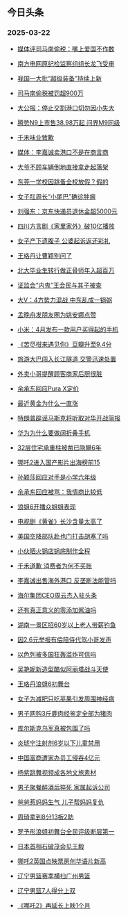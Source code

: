 ## 今日头条 
### 2025-03-22

+ [媒体评司马南偷税：嘴上爱国不作数](https://www.toutiao.com/trending/7484087279577726986/%3Fcategory_name%3Dtopic_innerflow%26event_type%3Dhot_board%26log_pb%3D%257B%2522category_name%2522%253A%2522topic_innerflow%2522%252C%2522cluster_type%2522%253A%25221%2522%252C%2522enter_from%2522%253A%2522click_category%2522%252C%2522entrance_hotspot%2522%253A%2522outside%2522%252C%2522event_type%2522%253A%2522hot_board%2522%252C%2522hot_board_cluster_id%2522%253A%25227484087279577726986%2522%252C%2522hot_board_impr_id%2522%253A%2522202503220012365C2A6469A4C0E1F8DBC7%2522%252C%2522jump_page%2522%253A%2522hot_board_page%2522%252C%2522location%2522%253A%2522news_hot_card%2522%252C%2522page_location%2522%253A%2522hot_board_page%2522%252C%2522rank%2522%253A%25221%2522%252C%2522source%2522%253A%2522trending_tab%2522%252C%2522style_id%2522%253A%252240132%2522%252C%2522title%2522%253A%2522%25E5%25AA%2592%25E4%25BD%2593%25E8%25AF%2584%25E5%258F%25B8%25E9%25A9%25AC%25E5%258D%2597%25E5%2581%25B7%25E7%25A8%258E%25EF%25BC%259A%25E5%2598%25B4%25E4%25B8%258A%25E7%2588%25B1%25E5%259B%25BD%25E4%25B8%258D%25E4%25BD%259C%25E6%2595%25B0%2522%257D%26rank%3D1%26style_id%3D40132%26topic_id%3D7484087279577726986)

+ [南方电网原纪检监察组组长龙飞受审](https://www.toutiao.com/trending/7484184956709781531/%3Fcategory_name%3Dtopic_innerflow%26event_type%3Dhot_board%26log_pb%3D%257B%2522category_name%2522%253A%2522topic_innerflow%2522%252C%2522cluster_type%2522%253A%25226%2522%252C%2522enter_from%2522%253A%2522click_category%2522%252C%2522entrance_hotspot%2522%253A%2522outside%2522%252C%2522event_type%2522%253A%2522hot_board%2522%252C%2522hot_board_cluster_id%2522%253A%25227484184956709781531%2522%252C%2522hot_board_impr_id%2522%253A%2522202503220012365C2A6469A4C0E1F8DBC7%2522%252C%2522jump_page%2522%253A%2522hot_board_page%2522%252C%2522location%2522%253A%2522news_hot_card%2522%252C%2522page_location%2522%253A%2522hot_board_page%2522%252C%2522rank%2522%253A%25222%2522%252C%2522source%2522%253A%2522trending_tab%2522%252C%2522style_id%2522%253A%252240132%2522%252C%2522title%2522%253A%2522%25E5%258D%2597%25E6%2596%25B9%25E7%2594%25B5%25E7%25BD%2591%25E5%258E%259F%25E7%25BA%25AA%25E6%25A3%2580%25E7%259B%2591%25E5%25AF%259F%25E7%25BB%2584%25E7%25BB%2584%25E9%2595%25BF%25E9%25BE%2599%25E9%25A3%259E%25E5%258F%2597%25E5%25AE%25A1%2522%257D%26rank%3D2%26style_id%3D40132%26topic_id%3D7484184956709781531)

+ [我国一大批“超级装备”持续上新](https://www.toutiao.com/article/7484210899478151690)

+ [司马南偷税被罚超900万](https://www.toutiao.com/trending/7484077206328115237/%3Fcategory_name%3Dtopic_innerflow%26event_type%3Dhot_board%26log_pb%3D%257B%2522category_name%2522%253A%2522topic_innerflow%2522%252C%2522cluster_type%2522%253A%25221%2522%252C%2522enter_from%2522%253A%2522click_category%2522%252C%2522entrance_hotspot%2522%253A%2522outside%2522%252C%2522event_type%2522%253A%2522hot_board%2522%252C%2522hot_board_cluster_id%2522%253A%25227484077206328115237%2522%252C%2522hot_board_impr_id%2522%253A%2522202503220012365C2A6469A4C0E1F8DBC7%2522%252C%2522jump_page%2522%253A%2522hot_board_page%2522%252C%2522location%2522%253A%2522news_hot_card%2522%252C%2522page_location%2522%253A%2522hot_board_page%2522%252C%2522rank%2522%253A%25224%2522%252C%2522source%2522%253A%2522trending_tab%2522%252C%2522style_id%2522%253A%252240132%2522%252C%2522title%2522%253A%2522%25E5%258F%25B8%25E9%25A9%25AC%25E5%258D%2597%25E5%2581%25B7%25E7%25A8%258E%25E8%25A2%25AB%25E7%25BD%259A%25E8%25B6%2585900%25E4%25B8%2587%2522%257D%26rank%3D4%26style_id%3D40132%26topic_id%3D7484077206328115237)

+ [大公报：停止交割港口切勿因小失大](https://www.toutiao.com/trending/7483502706221645874/%3Fcategory_name%3Dtopic_innerflow%26event_type%3Dhot_board%26log_pb%3D%257B%2522category_name%2522%253A%2522topic_innerflow%2522%252C%2522cluster_type%2522%253A%25222%2522%252C%2522enter_from%2522%253A%2522click_category%2522%252C%2522entrance_hotspot%2522%253A%2522outside%2522%252C%2522event_type%2522%253A%2522hot_board%2522%252C%2522hot_board_cluster_id%2522%253A%25227483502706221645874%2522%252C%2522hot_board_impr_id%2522%253A%2522202503220012365C2A6469A4C0E1F8DBC7%2522%252C%2522jump_page%2522%253A%2522hot_board_page%2522%252C%2522location%2522%253A%2522news_hot_card%2522%252C%2522page_location%2522%253A%2522hot_board_page%2522%252C%2522rank%2522%253A%25225%2522%252C%2522source%2522%253A%2522trending_tab%2522%252C%2522style_id%2522%253A%252240132%2522%252C%2522title%2522%253A%2522%25E5%25A4%25A7%25E5%2585%25AC%25E6%258A%25A5%25EF%25BC%259A%25E5%2581%259C%25E6%25AD%25A2%25E4%25BA%25A4%25E5%2589%25B2%25E6%25B8%25AF%25E5%258F%25A3%25E5%2588%2587%25E5%258B%25BF%25E5%259B%25A0%25E5%25B0%258F%25E5%25A4%25B1%25E5%25A4%25A7%2522%257D%26rank%3D5%26style_id%3D40132%26topic_id%3D7483502706221645874)

+ [腾势N9上市售38.98万起 问界M9同级](https://www.toutiao.com/trending/7484238575337295387/%3Fcategory_name%3Dtopic_innerflow%26event_type%3Dhot_board%26log_pb%3D%257B%2522category_name%2522%253A%2522topic_innerflow%2522%252C%2522cluster_type%2522%253A%25222%2522%252C%2522enter_from%2522%253A%2522click_category%2522%252C%2522entrance_hotspot%2522%253A%2522outside%2522%252C%2522event_type%2522%253A%2522hot_board%2522%252C%2522hot_board_cluster_id%2522%253A%25227484238575337295387%2522%252C%2522hot_board_impr_id%2522%253A%2522202503220012365C2A6469A4C0E1F8DBC7%2522%252C%2522jump_page%2522%253A%2522hot_board_page%2522%252C%2522location%2522%253A%2522news_hot_card%2522%252C%2522page_location%2522%253A%2522hot_board_page%2522%252C%2522rank%2522%253A%25226%2522%252C%2522source%2522%253A%2522trending_tab%2522%252C%2522style_id%2522%253A%252240132%2522%252C%2522title%2522%253A%2522%25E8%2585%25BE%25E5%258A%25BFN9%25E4%25B8%258A%25E5%25B8%2582%25E5%2594%25AE38.98%25E4%25B8%2587%25E8%25B5%25B7%2B%25E9%2597%25AE%25E7%2595%258CM9%25E5%2590%258C%25E7%25BA%25A7%2522%257D%26rank%3D6%26style_id%3D40132%26topic_id%3D7484238575337295387)

+ [千禾味业致歉](https://www.toutiao.com/trending/7483350268059877439/%3Fcategory_name%3Dtopic_innerflow%26event_type%3Dhot_board%26log_pb%3D%257B%2522category_name%2522%253A%2522topic_innerflow%2522%252C%2522cluster_type%2522%253A%25222%2522%252C%2522enter_from%2522%253A%2522click_category%2522%252C%2522entrance_hotspot%2522%253A%2522outside%2522%252C%2522event_type%2522%253A%2522hot_board%2522%252C%2522hot_board_cluster_id%2522%253A%25227483350268059877439%2522%252C%2522hot_board_impr_id%2522%253A%2522202503220012365C2A6469A4C0E1F8DBC7%2522%252C%2522jump_page%2522%253A%2522hot_board_page%2522%252C%2522location%2522%253A%2522news_hot_card%2522%252C%2522page_location%2522%253A%2522hot_board_page%2522%252C%2522rank%2522%253A%25227%2522%252C%2522source%2522%253A%2522trending_tab%2522%252C%2522style_id%2522%253A%252240132%2522%252C%2522title%2522%253A%2522%25E5%258D%2583%25E7%25A6%25BE%25E5%2591%25B3%25E4%25B8%259A%25E8%2587%25B4%25E6%25AD%2589%2522%257D%26rank%3D7%26style_id%3D40132%26topic_id%3D7483350268059877439)

+ [媒体：李嘉诚卖港口不是在商言商](https://www.toutiao.com/trending/7484051206881414695/%3Fcategory_name%3Dtopic_innerflow%26event_type%3Dhot_board%26log_pb%3D%257B%2522category_name%2522%253A%2522topic_innerflow%2522%252C%2522cluster_type%2522%253A%252213%2522%252C%2522enter_from%2522%253A%2522click_category%2522%252C%2522entrance_hotspot%2522%253A%2522outside%2522%252C%2522event_type%2522%253A%2522hot_board%2522%252C%2522hot_board_cluster_id%2522%253A%25227484051206881414695%2522%252C%2522hot_board_impr_id%2522%253A%2522202503220012365C2A6469A4C0E1F8DBC7%2522%252C%2522jump_page%2522%253A%2522hot_board_page%2522%252C%2522location%2522%253A%2522news_hot_card%2522%252C%2522page_location%2522%253A%2522hot_board_page%2522%252C%2522rank%2522%253A%25228%2522%252C%2522source%2522%253A%2522trending_tab%2522%252C%2522style_id%2522%253A%252240132%2522%252C%2522title%2522%253A%2522%25E5%25AA%2592%25E4%25BD%2593%25EF%25BC%259A%25E6%259D%258E%25E5%2598%2589%25E8%25AF%259A%25E5%258D%2596%25E6%25B8%25AF%25E5%258F%25A3%25E4%25B8%258D%25E6%2598%25AF%25E5%259C%25A8%25E5%2595%2586%25E8%25A8%2580%25E5%2595%2586%2522%257D%26rank%3D8%26style_id%3D40132%26topic_id%3D7484051206881414695)

+ [大爷不顾车辆倒地直接拿走起落架](https://www.toutiao.com/trending/7483916753752506418/%3Fcategory_name%3Dtopic_innerflow%26event_type%3Dhot_board%26log_pb%3D%257B%2522category_name%2522%253A%2522topic_innerflow%2522%252C%2522cluster_type%2522%253A%25226%2522%252C%2522enter_from%2522%253A%2522click_category%2522%252C%2522entrance_hotspot%2522%253A%2522outside%2522%252C%2522event_type%2522%253A%2522hot_board%2522%252C%2522hot_board_cluster_id%2522%253A%25227483916753752506418%2522%252C%2522hot_board_impr_id%2522%253A%2522202503220012365C2A6469A4C0E1F8DBC7%2522%252C%2522jump_page%2522%253A%2522hot_board_page%2522%252C%2522location%2522%253A%2522news_hot_card%2522%252C%2522page_location%2522%253A%2522hot_board_page%2522%252C%2522rank%2522%253A%25229%2522%252C%2522source%2522%253A%2522trending_tab%2522%252C%2522style_id%2522%253A%252240132%2522%252C%2522title%2522%253A%2522%25E5%25A4%25A7%25E7%2588%25B7%25E4%25B8%258D%25E9%25A1%25BE%25E8%25BD%25A6%25E8%25BE%2586%25E5%2580%2592%25E5%259C%25B0%25E7%259B%25B4%25E6%258E%25A5%25E6%258B%25BF%25E8%25B5%25B0%25E8%25B5%25B7%25E8%2590%25BD%25E6%259E%25B6%2522%257D%26rank%3D9%26style_id%3D40132%26topic_id%3D7483916753752506418)

+ [东莞一学校因跳蚤全校放假？假的](https://www.toutiao.com/trending/7484099461628411942/%3Fcategory_name%3Dtopic_innerflow%26event_type%3Dhot_board%26log_pb%3D%257B%2522category_name%2522%253A%2522topic_innerflow%2522%252C%2522cluster_type%2522%253A%25220%2522%252C%2522enter_from%2522%253A%2522click_category%2522%252C%2522entrance_hotspot%2522%253A%2522outside%2522%252C%2522event_type%2522%253A%2522hot_board%2522%252C%2522hot_board_cluster_id%2522%253A%25227484099461628411942%2522%252C%2522hot_board_impr_id%2522%253A%2522202503220012365C2A6469A4C0E1F8DBC7%2522%252C%2522jump_page%2522%253A%2522hot_board_page%2522%252C%2522location%2522%253A%2522news_hot_card%2522%252C%2522page_location%2522%253A%2522hot_board_page%2522%252C%2522rank%2522%253A%252210%2522%252C%2522source%2522%253A%2522trending_tab%2522%252C%2522style_id%2522%253A%252240132%2522%252C%2522title%2522%253A%2522%25E4%25B8%259C%25E8%258E%259E%25E4%25B8%2580%25E5%25AD%25A6%25E6%25A0%25A1%25E5%259B%25A0%25E8%25B7%25B3%25E8%259A%25A4%25E5%2585%25A8%25E6%25A0%25A1%25E6%2594%25BE%25E5%2581%2587%25EF%25BC%259F%25E5%2581%2587%25E7%259A%2584%2522%257D%26rank%3D10%26style_id%3D40132%26topic_id%3D7484099461628411942)

+ [女子肛周长“小尾巴”确诊肿瘤](https://www.toutiao.com/trending/7484175359145361427/%3Fcategory_name%3Dtopic_innerflow%26event_type%3Dhot_board%26log_pb%3D%257B%2522category_name%2522%253A%2522topic_innerflow%2522%252C%2522cluster_type%2522%253A%25220%2522%252C%2522enter_from%2522%253A%2522click_category%2522%252C%2522entrance_hotspot%2522%253A%2522outside%2522%252C%2522event_type%2522%253A%2522hot_board%2522%252C%2522hot_board_cluster_id%2522%253A%25227484175359145361427%2522%252C%2522hot_board_impr_id%2522%253A%2522202503220012365C2A6469A4C0E1F8DBC7%2522%252C%2522jump_page%2522%253A%2522hot_board_page%2522%252C%2522location%2522%253A%2522news_hot_card%2522%252C%2522page_location%2522%253A%2522hot_board_page%2522%252C%2522rank%2522%253A%252211%2522%252C%2522source%2522%253A%2522trending_tab%2522%252C%2522style_id%2522%253A%252240132%2522%252C%2522title%2522%253A%2522%25E5%25A5%25B3%25E5%25AD%2590%25E8%2582%259B%25E5%2591%25A8%25E9%2595%25BF%25E2%2580%259C%25E5%25B0%258F%25E5%25B0%25BE%25E5%25B7%25B4%25E2%2580%259D%25E7%25A1%25AE%25E8%25AF%258A%25E8%2582%25BF%25E7%2598%25A4%2522%257D%26rank%3D11%26style_id%3D40132%26topic_id%3D7484175359145361427)

+ [刘强东：京东快递员退休金超5000元](https://www.toutiao.com/trending/7484152582915555369/%3Fcategory_name%3Dtopic_innerflow%26event_type%3Dhot_board%26log_pb%3D%257B%2522category_name%2522%253A%2522topic_innerflow%2522%252C%2522cluster_type%2522%253A%25222%2522%252C%2522enter_from%2522%253A%2522click_category%2522%252C%2522entrance_hotspot%2522%253A%2522outside%2522%252C%2522event_type%2522%253A%2522hot_board%2522%252C%2522hot_board_cluster_id%2522%253A%25227484152582915555369%2522%252C%2522hot_board_impr_id%2522%253A%2522202503220012365C2A6469A4C0E1F8DBC7%2522%252C%2522jump_page%2522%253A%2522hot_board_page%2522%252C%2522location%2522%253A%2522news_hot_card%2522%252C%2522page_location%2522%253A%2522hot_board_page%2522%252C%2522rank%2522%253A%252212%2522%252C%2522source%2522%253A%2522trending_tab%2522%252C%2522style_id%2522%253A%252240132%2522%252C%2522title%2522%253A%2522%25E5%2588%2598%25E5%25BC%25BA%25E4%25B8%259C%25EF%25BC%259A%25E4%25BA%25AC%25E4%25B8%259C%25E5%25BF%25AB%25E9%2580%2592%25E5%2591%2598%25E9%2580%2580%25E4%25BC%2591%25E9%2587%2591%25E8%25B6%25855000%25E5%2585%2583%2522%257D%26rank%3D12%26style_id%3D40132%26topic_id%3D7484152582915555369)

+ [四川方言剧《家里家外》破10亿播放](https://www.toutiao.com/trending/7483842234404601906/%3Fcategory_name%3Dtopic_innerflow%26event_type%3Dhot_board%26log_pb%3D%257B%2522category_name%2522%253A%2522topic_innerflow%2522%252C%2522cluster_type%2522%253A%25226%2522%252C%2522enter_from%2522%253A%2522click_category%2522%252C%2522entrance_hotspot%2522%253A%2522outside%2522%252C%2522event_type%2522%253A%2522hot_board%2522%252C%2522hot_board_cluster_id%2522%253A%25227483842234404601906%2522%252C%2522hot_board_impr_id%2522%253A%2522202503220012365C2A6469A4C0E1F8DBC7%2522%252C%2522jump_page%2522%253A%2522hot_board_page%2522%252C%2522location%2522%253A%2522news_hot_card%2522%252C%2522page_location%2522%253A%2522hot_board_page%2522%252C%2522rank%2522%253A%252213%2522%252C%2522source%2522%253A%2522trending_tab%2522%252C%2522style_id%2522%253A%252240132%2522%252C%2522title%2522%253A%2522%25E5%259B%259B%25E5%25B7%259D%25E6%2596%25B9%25E8%25A8%2580%25E5%2589%25A7%25E3%2580%258A%25E5%25AE%25B6%25E9%2587%258C%25E5%25AE%25B6%25E5%25A4%2596%25E3%2580%258B%25E7%25A0%25B410%25E4%25BA%25BF%25E6%2592%25AD%25E6%2594%25BE%2522%257D%26rank%3D13%26style_id%3D40132%26topic_id%3D7483842234404601906)

+ [女子产下遗腹子 公婆起诉返还彩礼](https://www.toutiao.com/trending/7484094938108887049/%3Fcategory_name%3Dtopic_innerflow%26event_type%3Dhot_board%26log_pb%3D%257B%2522category_name%2522%253A%2522topic_innerflow%2522%252C%2522cluster_type%2522%253A%25226%2522%252C%2522enter_from%2522%253A%2522click_category%2522%252C%2522entrance_hotspot%2522%253A%2522outside%2522%252C%2522event_type%2522%253A%2522hot_board%2522%252C%2522hot_board_cluster_id%2522%253A%25227484094938108887049%2522%252C%2522hot_board_impr_id%2522%253A%2522202503220012365C2A6469A4C0E1F8DBC7%2522%252C%2522jump_page%2522%253A%2522hot_board_page%2522%252C%2522location%2522%253A%2522news_hot_card%2522%252C%2522page_location%2522%253A%2522hot_board_page%2522%252C%2522rank%2522%253A%252214%2522%252C%2522source%2522%253A%2522trending_tab%2522%252C%2522style_id%2522%253A%252240132%2522%252C%2522title%2522%253A%2522%25E5%25A5%25B3%25E5%25AD%2590%25E4%25BA%25A7%25E4%25B8%258B%25E9%2581%2597%25E8%2585%25B9%25E5%25AD%2590%2B%25E5%2585%25AC%25E5%25A9%2586%25E8%25B5%25B7%25E8%25AF%2589%25E8%25BF%2594%25E8%25BF%2598%25E5%25BD%25A9%25E7%25A4%25BC%2522%257D%26rank%3D14%26style_id%3D40132%26topic_id%3D7484094938108887049)

+ [王珞丹让曹颖别问了](https://www.toutiao.com/trending/7484198025771011621/%3Fcategory_name%3Dtopic_innerflow%26event_type%3Dhot_board%26log_pb%3D%257B%2522category_name%2522%253A%2522topic_innerflow%2522%252C%2522cluster_type%2522%253A%25221%2522%252C%2522enter_from%2522%253A%2522click_category%2522%252C%2522entrance_hotspot%2522%253A%2522outside%2522%252C%2522event_type%2522%253A%2522hot_board%2522%252C%2522hot_board_cluster_id%2522%253A%25227484198025771011621%2522%252C%2522hot_board_impr_id%2522%253A%2522202503220012365C2A6469A4C0E1F8DBC7%2522%252C%2522jump_page%2522%253A%2522hot_board_page%2522%252C%2522location%2522%253A%2522news_hot_card%2522%252C%2522page_location%2522%253A%2522hot_board_page%2522%252C%2522rank%2522%253A%252215%2522%252C%2522source%2522%253A%2522trending_tab%2522%252C%2522style_id%2522%253A%252240132%2522%252C%2522title%2522%253A%2522%25E7%258E%258B%25E7%258F%259E%25E4%25B8%25B9%25E8%25AE%25A9%25E6%259B%25B9%25E9%25A2%2596%25E5%2588%25AB%25E9%2597%25AE%25E4%25BA%2586%2522%257D%26rank%3D15%26style_id%3D40132%26topic_id%3D7484198025771011621)

+ [北大毕业生转行做正骨师年入超百万](https://www.toutiao.com/trending/7484206002011799615/%3Fcategory_name%3Dtopic_innerflow%26event_type%3Dhot_board%26log_pb%3D%257B%2522category_name%2522%253A%2522topic_innerflow%2522%252C%2522cluster_type%2522%253A%25220%2522%252C%2522enter_from%2522%253A%2522click_category%2522%252C%2522entrance_hotspot%2522%253A%2522outside%2522%252C%2522event_type%2522%253A%2522hot_board%2522%252C%2522hot_board_cluster_id%2522%253A%25227484206002011799615%2522%252C%2522hot_board_impr_id%2522%253A%2522202503220012365C2A6469A4C0E1F8DBC7%2522%252C%2522jump_page%2522%253A%2522hot_board_page%2522%252C%2522location%2522%253A%2522news_hot_card%2522%252C%2522page_location%2522%253A%2522hot_board_page%2522%252C%2522rank%2522%253A%252216%2522%252C%2522source%2522%253A%2522trending_tab%2522%252C%2522style_id%2522%253A%252240132%2522%252C%2522title%2522%253A%2522%25E5%258C%2597%25E5%25A4%25A7%25E6%25AF%2595%25E4%25B8%259A%25E7%2594%259F%25E8%25BD%25AC%25E8%25A1%258C%25E5%2581%259A%25E6%25AD%25A3%25E9%25AA%25A8%25E5%25B8%2588%25E5%25B9%25B4%25E5%2585%25A5%25E8%25B6%2585%25E7%2599%25BE%25E4%25B8%2587%2522%257D%26rank%3D16%26style_id%3D40132%26topic_id%3D7484206002011799615)

+ [证监会“内鬼”王会民与其子被查](https://www.toutiao.com/trending/7484185144099143689/%3Fcategory_name%3Dtopic_innerflow%26event_type%3Dhot_board%26log_pb%3D%257B%2522category_name%2522%253A%2522topic_innerflow%2522%252C%2522cluster_type%2522%253A%25222%2522%252C%2522enter_from%2522%253A%2522click_category%2522%252C%2522entrance_hotspot%2522%253A%2522outside%2522%252C%2522event_type%2522%253A%2522hot_board%2522%252C%2522hot_board_cluster_id%2522%253A%25227484185144099143689%2522%252C%2522hot_board_impr_id%2522%253A%2522202503220012365C2A6469A4C0E1F8DBC7%2522%252C%2522jump_page%2522%253A%2522hot_board_page%2522%252C%2522location%2522%253A%2522news_hot_card%2522%252C%2522page_location%2522%253A%2522hot_board_page%2522%252C%2522rank%2522%253A%252217%2522%252C%2522source%2522%253A%2522trending_tab%2522%252C%2522style_id%2522%253A%252240132%2522%252C%2522title%2522%253A%2522%25E8%25AF%2581%25E7%259B%2591%25E4%25BC%259A%25E2%2580%259C%25E5%2586%2585%25E9%25AC%25BC%25E2%2580%259D%25E7%258E%258B%25E4%25BC%259A%25E6%25B0%2591%25E4%25B8%258E%25E5%2585%25B6%25E5%25AD%2590%25E8%25A2%25AB%25E6%259F%25A5%2522%257D%26rank%3D17%26style_id%3D40132%26topic_id%3D7484185144099143689)

+ [大V：4方势力混战 中东乱成一锅粥](https://www.toutiao.com/trending/7484195572266569254/%3Fcategory_name%3Dtopic_innerflow%26event_type%3Dhot_board%26log_pb%3D%257B%2522category_name%2522%253A%2522topic_innerflow%2522%252C%2522cluster_type%2522%253A%252213%2522%252C%2522enter_from%2522%253A%2522click_category%2522%252C%2522entrance_hotspot%2522%253A%2522outside%2522%252C%2522event_type%2522%253A%2522hot_board%2522%252C%2522hot_board_cluster_id%2522%253A%25227484195572266569254%2522%252C%2522hot_board_impr_id%2522%253A%2522202503220012365C2A6469A4C0E1F8DBC7%2522%252C%2522jump_page%2522%253A%2522hot_board_page%2522%252C%2522location%2522%253A%2522news_hot_card%2522%252C%2522page_location%2522%253A%2522hot_board_page%2522%252C%2522rank%2522%253A%252218%2522%252C%2522source%2522%253A%2522trending_tab%2522%252C%2522style_id%2522%253A%252240132%2522%252C%2522title%2522%253A%2522%25E5%25A4%25A7V%25EF%25BC%259A4%25E6%2596%25B9%25E5%258A%25BF%25E5%258A%259B%25E6%25B7%25B7%25E6%2588%2598%2B%25E4%25B8%25AD%25E4%25B8%259C%25E4%25B9%25B1%25E6%2588%2590%25E4%25B8%2580%25E9%2594%2585%25E7%25B2%25A5%2522%257D%26rank%3D18%26style_id%3D40132%26topic_id%3D7484195572266569254)

+ [孟晚舟发朋友圈为姚安娜点赞](https://www.toutiao.com/trending/7483789210386989083/%3Fcategory_name%3Dtopic_innerflow%26event_type%3Dhot_board%26log_pb%3D%257B%2522category_name%2522%253A%2522topic_innerflow%2522%252C%2522cluster_type%2522%253A%25224%2522%252C%2522enter_from%2522%253A%2522click_category%2522%252C%2522entrance_hotspot%2522%253A%2522outside%2522%252C%2522event_type%2522%253A%2522hot_board%2522%252C%2522hot_board_cluster_id%2522%253A%25227483789210386989083%2522%252C%2522hot_board_impr_id%2522%253A%2522202503220012365C2A6469A4C0E1F8DBC7%2522%252C%2522jump_page%2522%253A%2522hot_board_page%2522%252C%2522location%2522%253A%2522news_hot_card%2522%252C%2522page_location%2522%253A%2522hot_board_page%2522%252C%2522rank%2522%253A%252219%2522%252C%2522source%2522%253A%2522trending_tab%2522%252C%2522style_id%2522%253A%252240132%2522%252C%2522title%2522%253A%2522%25E5%25AD%259F%25E6%2599%259A%25E8%2588%259F%25E5%258F%2591%25E6%259C%258B%25E5%258F%258B%25E5%259C%2588%25E4%25B8%25BA%25E5%25A7%259A%25E5%25AE%2589%25E5%25A8%259C%25E7%2582%25B9%25E8%25B5%259E%2522%257D%26rank%3D19%26style_id%3D40132%26topic_id%3D7483789210386989083)

+ [小米：4月发布一款用户买得起的手机](https://www.toutiao.com/trending/7484212865248054810/%3Fcategory_name%3Dtopic_innerflow%26event_type%3Dhot_board%26log_pb%3D%257B%2522category_name%2522%253A%2522topic_innerflow%2522%252C%2522cluster_type%2522%253A%25221%2522%252C%2522enter_from%2522%253A%2522click_category%2522%252C%2522entrance_hotspot%2522%253A%2522outside%2522%252C%2522event_type%2522%253A%2522hot_board%2522%252C%2522hot_board_cluster_id%2522%253A%25227484212865248054810%2522%252C%2522hot_board_impr_id%2522%253A%2522202503220012365C2A6469A4C0E1F8DBC7%2522%252C%2522jump_page%2522%253A%2522hot_board_page%2522%252C%2522location%2522%253A%2522news_hot_card%2522%252C%2522page_location%2522%253A%2522hot_board_page%2522%252C%2522rank%2522%253A%252220%2522%252C%2522source%2522%253A%2522trending_tab%2522%252C%2522style_id%2522%253A%252240132%2522%252C%2522title%2522%253A%2522%25E5%25B0%258F%25E7%25B1%25B3%25EF%25BC%259A4%25E6%259C%2588%25E5%258F%2591%25E5%25B8%2583%25E4%25B8%2580%25E6%25AC%25BE%25E7%2594%25A8%25E6%2588%25B7%25E4%25B9%25B0%25E5%25BE%2597%25E8%25B5%25B7%25E7%259A%2584%25E6%2589%258B%25E6%259C%25BA%2522%257D%26rank%3D20%26style_id%3D40132%26topic_id%3D7484212865248054810)

+ [《苦尽柑来遇见你》豆瓣升至9.4分](https://www.toutiao.com/trending/7484156344639950355/%3Fcategory_name%3Dtopic_innerflow%26event_type%3Dhot_board%26log_pb%3D%257B%2522category_name%2522%253A%2522topic_innerflow%2522%252C%2522cluster_type%2522%253A%252213%2522%252C%2522enter_from%2522%253A%2522click_category%2522%252C%2522entrance_hotspot%2522%253A%2522outside%2522%252C%2522event_type%2522%253A%2522hot_board%2522%252C%2522hot_board_cluster_id%2522%253A%25227484156344639950355%2522%252C%2522hot_board_impr_id%2522%253A%2522202503220012365C2A6469A4C0E1F8DBC7%2522%252C%2522jump_page%2522%253A%2522hot_board_page%2522%252C%2522location%2522%253A%2522news_hot_card%2522%252C%2522page_location%2522%253A%2522hot_board_page%2522%252C%2522rank%2522%253A%252221%2522%252C%2522source%2522%253A%2522trending_tab%2522%252C%2522style_id%2522%253A%252240132%2522%252C%2522title%2522%253A%2522%25E3%2580%258A%25E8%258B%25A6%25E5%25B0%25BD%25E6%259F%2591%25E6%259D%25A5%25E9%2581%2587%25E8%25A7%2581%25E4%25BD%25A0%25E3%2580%258B%25E8%25B1%2586%25E7%2593%25A3%25E5%258D%2587%25E8%2587%25B39.4%25E5%2588%2586%2522%257D%26rank%3D21%26style_id%3D40132%26topic_id%3D7484156344639950355)

+ [旅游大巴闯入长江隧道 交警迅速处置](https://www.toutiao.com/trending/7484051974229344293/%3Fcategory_name%3Dtopic_innerflow%26event_type%3Dhot_board%26log_pb%3D%257B%2522category_name%2522%253A%2522topic_innerflow%2522%252C%2522cluster_type%2522%253A%25226%2522%252C%2522enter_from%2522%253A%2522click_category%2522%252C%2522entrance_hotspot%2522%253A%2522outside%2522%252C%2522event_type%2522%253A%2522hot_board%2522%252C%2522hot_board_cluster_id%2522%253A%25227484051974229344293%2522%252C%2522hot_board_impr_id%2522%253A%2522202503220012365C2A6469A4C0E1F8DBC7%2522%252C%2522jump_page%2522%253A%2522hot_board_page%2522%252C%2522location%2522%253A%2522news_hot_card%2522%252C%2522page_location%2522%253A%2522hot_board_page%2522%252C%2522rank%2522%253A%252222%2522%252C%2522source%2522%253A%2522trending_tab%2522%252C%2522style_id%2522%253A%252240132%2522%252C%2522title%2522%253A%2522%25E6%2597%2585%25E6%25B8%25B8%25E5%25A4%25A7%25E5%25B7%25B4%25E9%2597%25AF%25E5%2585%25A5%25E9%2595%25BF%25E6%25B1%259F%25E9%259A%25A7%25E9%2581%2593%2B%25E4%25BA%25A4%25E8%25AD%25A6%25E8%25BF%2585%25E9%2580%259F%25E5%25A4%2584%25E7%25BD%25AE%2522%257D%26rank%3D22%26style_id%3D40132%26topic_id%3D7484051974229344293)

+ [外卖小哥提醒顾客商家后厨很脏](https://www.toutiao.com/trending/7483845409099022387/%3Fcategory_name%3Dtopic_innerflow%26event_type%3Dhot_board%26log_pb%3D%257B%2522category_name%2522%253A%2522topic_innerflow%2522%252C%2522cluster_type%2522%253A%25226%2522%252C%2522enter_from%2522%253A%2522click_category%2522%252C%2522entrance_hotspot%2522%253A%2522outside%2522%252C%2522event_type%2522%253A%2522hot_board%2522%252C%2522hot_board_cluster_id%2522%253A%25227483845409099022387%2522%252C%2522hot_board_impr_id%2522%253A%2522202503220012365C2A6469A4C0E1F8DBC7%2522%252C%2522jump_page%2522%253A%2522hot_board_page%2522%252C%2522location%2522%253A%2522news_hot_card%2522%252C%2522page_location%2522%253A%2522hot_board_page%2522%252C%2522rank%2522%253A%252223%2522%252C%2522source%2522%253A%2522trending_tab%2522%252C%2522style_id%2522%253A%252240132%2522%252C%2522title%2522%253A%2522%25E5%25A4%2596%25E5%258D%2596%25E5%25B0%258F%25E5%2593%25A5%25E6%258F%2590%25E9%2586%2592%25E9%25A1%25BE%25E5%25AE%25A2%25E5%2595%2586%25E5%25AE%25B6%25E5%2590%258E%25E5%258E%25A8%25E5%25BE%2588%25E8%2584%258F%2522%257D%26rank%3D23%26style_id%3D40132%26topic_id%3D7483845409099022387)

+ [余承东回应Pura X定价](https://www.toutiao.com/trending/7483884605364617252/%3Fcategory_name%3Dtopic_innerflow%26event_type%3Dhot_board%26log_pb%3D%257B%2522category_name%2522%253A%2522topic_innerflow%2522%252C%2522cluster_type%2522%253A%25221%2522%252C%2522enter_from%2522%253A%2522click_category%2522%252C%2522entrance_hotspot%2522%253A%2522outside%2522%252C%2522event_type%2522%253A%2522hot_board%2522%252C%2522hot_board_cluster_id%2522%253A%25227483884605364617252%2522%252C%2522hot_board_impr_id%2522%253A%2522202503220012365C2A6469A4C0E1F8DBC7%2522%252C%2522jump_page%2522%253A%2522hot_board_page%2522%252C%2522location%2522%253A%2522news_hot_card%2522%252C%2522page_location%2522%253A%2522hot_board_page%2522%252C%2522rank%2522%253A%252224%2522%252C%2522source%2522%253A%2522trending_tab%2522%252C%2522style_id%2522%253A%252240132%2522%252C%2522title%2522%253A%2522%25E4%25BD%2599%25E6%2589%25BF%25E4%25B8%259C%25E5%259B%259E%25E5%25BA%2594Pura%2BX%25E5%25AE%259A%25E4%25BB%25B7%2522%257D%26rank%3D24%26style_id%3D40132%26topic_id%3D7483884605364617252)

+ [最近黄金为什么一直涨](https://www.toutiao.com/trending/7484203769593335323/%3Fcategory_name%3Dtopic_innerflow%26event_type%3Dhot_board%26log_pb%3D%257B%2522category_name%2522%253A%2522topic_innerflow%2522%252C%2522cluster_type%2522%253A%252213%2522%252C%2522enter_from%2522%253A%2522click_category%2522%252C%2522entrance_hotspot%2522%253A%2522outside%2522%252C%2522event_type%2522%253A%2522hot_board%2522%252C%2522hot_board_cluster_id%2522%253A%25227484203769593335323%2522%252C%2522hot_board_impr_id%2522%253A%2522202503220012365C2A6469A4C0E1F8DBC7%2522%252C%2522jump_page%2522%253A%2522hot_board_page%2522%252C%2522location%2522%253A%2522news_hot_card%2522%252C%2522page_location%2522%253A%2522hot_board_page%2522%252C%2522rank%2522%253A%252225%2522%252C%2522source%2522%253A%2522trending_tab%2522%252C%2522style_id%2522%253A%252240132%2522%252C%2522title%2522%253A%2522%25E6%259C%2580%25E8%25BF%2591%25E9%25BB%2584%25E9%2587%2591%25E4%25B8%25BA%25E4%25BB%2580%25E4%25B9%2588%25E4%25B8%2580%25E7%259B%25B4%25E6%25B6%25A8%2522%257D%26rank%3D25%26style_id%3D40132%26topic_id%3D7484203769593335323)

+ [特朗普辟谣马斯克将听取对华开战简报](https://www.toutiao.com/trending/7484095696925278218/%3Fcategory_name%3Dtopic_innerflow%26event_type%3Dhot_board%26log_pb%3D%257B%2522category_name%2522%253A%2522topic_innerflow%2522%252C%2522cluster_type%2522%253A%25220%2522%252C%2522enter_from%2522%253A%2522click_category%2522%252C%2522entrance_hotspot%2522%253A%2522outside%2522%252C%2522event_type%2522%253A%2522hot_board%2522%252C%2522hot_board_cluster_id%2522%253A%25227484095696925278218%2522%252C%2522hot_board_impr_id%2522%253A%2522202503220012365C2A6469A4C0E1F8DBC7%2522%252C%2522jump_page%2522%253A%2522hot_board_page%2522%252C%2522location%2522%253A%2522news_hot_card%2522%252C%2522page_location%2522%253A%2522hot_board_page%2522%252C%2522rank%2522%253A%252226%2522%252C%2522source%2522%253A%2522trending_tab%2522%252C%2522style_id%2522%253A%252240132%2522%252C%2522title%2522%253A%2522%25E7%2589%25B9%25E6%259C%2597%25E6%2599%25AE%25E8%25BE%259F%25E8%25B0%25A3%25E9%25A9%25AC%25E6%2596%25AF%25E5%2585%258B%25E5%25B0%2586%25E5%2590%25AC%25E5%258F%2596%25E5%25AF%25B9%25E5%258D%258E%25E5%25BC%2580%25E6%2588%2598%25E7%25AE%2580%25E6%258A%25A5%2522%257D%26rank%3D26%26style_id%3D40132%26topic_id%3D7484095696925278218)

+ [华为为什么要做阔折叠手机](https://www.toutiao.com/trending/7484053927172771367/%3Fcategory_name%3Dtopic_innerflow%26event_type%3Dhot_board%26log_pb%3D%257B%2522category_name%2522%253A%2522topic_innerflow%2522%252C%2522cluster_type%2522%253A%252213%2522%252C%2522enter_from%2522%253A%2522click_category%2522%252C%2522entrance_hotspot%2522%253A%2522outside%2522%252C%2522event_type%2522%253A%2522hot_board%2522%252C%2522hot_board_cluster_id%2522%253A%25227484053927172771367%2522%252C%2522hot_board_impr_id%2522%253A%2522202503220012365C2A6469A4C0E1F8DBC7%2522%252C%2522jump_page%2522%253A%2522hot_board_page%2522%252C%2522location%2522%253A%2522news_hot_card%2522%252C%2522page_location%2522%253A%2522hot_board_page%2522%252C%2522rank%2522%253A%252227%2522%252C%2522source%2522%253A%2522trending_tab%2522%252C%2522style_id%2522%253A%252240132%2522%252C%2522title%2522%253A%2522%25E5%258D%258E%25E4%25B8%25BA%25E4%25B8%25BA%25E4%25BB%2580%25E4%25B9%2588%25E8%25A6%2581%25E5%2581%259A%25E9%2598%2594%25E6%258A%2598%25E5%258F%25A0%25E6%2589%258B%25E6%259C%25BA%2522%257D%26rank%3D27%26style_id%3D40132%26topic_id%3D7484053927172771367)

+ [32层住宅承重柱被凿已隐瞒6年](https://www.toutiao.com/trending/7483375212436848677/%3Fcategory_name%3Dtopic_innerflow%26event_type%3Dhot_board%26log_pb%3D%257B%2522category_name%2522%253A%2522topic_innerflow%2522%252C%2522cluster_type%2522%253A%25224%2522%252C%2522enter_from%2522%253A%2522click_category%2522%252C%2522entrance_hotspot%2522%253A%2522outside%2522%252C%2522event_type%2522%253A%2522hot_board%2522%252C%2522hot_board_cluster_id%2522%253A%25227483375212436848677%2522%252C%2522hot_board_impr_id%2522%253A%2522202503220012365C2A6469A4C0E1F8DBC7%2522%252C%2522jump_page%2522%253A%2522hot_board_page%2522%252C%2522location%2522%253A%2522news_hot_card%2522%252C%2522page_location%2522%253A%2522hot_board_page%2522%252C%2522rank%2522%253A%252228%2522%252C%2522source%2522%253A%2522trending_tab%2522%252C%2522style_id%2522%253A%252240132%2522%252C%2522title%2522%253A%252232%25E5%25B1%2582%25E4%25BD%258F%25E5%25AE%2585%25E6%2589%25BF%25E9%2587%258D%25E6%259F%25B1%25E8%25A2%25AB%25E5%2587%25BF%25E5%25B7%25B2%25E9%259A%2590%25E7%259E%25926%25E5%25B9%25B4%2522%257D%26rank%3D28%26style_id%3D40132%26topic_id%3D7483375212436848677)

+ [哪吒2进入国产影片出海榜前15](https://www.toutiao.com/trending/7483285112331747364/%3Fcategory_name%3Dtopic_innerflow%26event_type%3Dhot_board%26log_pb%3D%257B%2522category_name%2522%253A%2522topic_innerflow%2522%252C%2522cluster_type%2522%253A%25221%2522%252C%2522enter_from%2522%253A%2522click_category%2522%252C%2522entrance_hotspot%2522%253A%2522outside%2522%252C%2522event_type%2522%253A%2522hot_board%2522%252C%2522hot_board_cluster_id%2522%253A%25227483285112331747364%2522%252C%2522hot_board_impr_id%2522%253A%2522202503220012365C2A6469A4C0E1F8DBC7%2522%252C%2522jump_page%2522%253A%2522hot_board_page%2522%252C%2522location%2522%253A%2522news_hot_card%2522%252C%2522page_location%2522%253A%2522hot_board_page%2522%252C%2522rank%2522%253A%252229%2522%252C%2522source%2522%253A%2522trending_tab%2522%252C%2522style_id%2522%253A%252240132%2522%252C%2522title%2522%253A%2522%25E5%2593%25AA%25E5%2590%25922%25E8%25BF%259B%25E5%2585%25A5%25E5%259B%25BD%25E4%25BA%25A7%25E5%25BD%25B1%25E7%2589%2587%25E5%2587%25BA%25E6%25B5%25B7%25E6%25A6%259C%25E5%2589%258D15%2522%257D%26rank%3D29%26style_id%3D40132%26topic_id%3D7483285112331747364)

+ [孙颖莎回应对手是小学六年级](https://www.toutiao.com/trending/7483714121352183820/%3Fcategory_name%3Dtopic_innerflow%26event_type%3Dhot_board%26log_pb%3D%257B%2522category_name%2522%253A%2522topic_innerflow%2522%252C%2522cluster_type%2522%253A%25222%2522%252C%2522enter_from%2522%253A%2522click_category%2522%252C%2522entrance_hotspot%2522%253A%2522outside%2522%252C%2522event_type%2522%253A%2522hot_board%2522%252C%2522hot_board_cluster_id%2522%253A%25227483714121352183820%2522%252C%2522hot_board_impr_id%2522%253A%2522202503220012365C2A6469A4C0E1F8DBC7%2522%252C%2522jump_page%2522%253A%2522hot_board_page%2522%252C%2522location%2522%253A%2522news_hot_card%2522%252C%2522page_location%2522%253A%2522hot_board_page%2522%252C%2522rank%2522%253A%252230%2522%252C%2522source%2522%253A%2522trending_tab%2522%252C%2522style_id%2522%253A%252240132%2522%252C%2522title%2522%253A%2522%25E5%25AD%2599%25E9%25A2%2596%25E8%258E%258E%25E5%259B%259E%25E5%25BA%2594%25E5%25AF%25B9%25E6%2589%258B%25E6%2598%25AF%25E5%25B0%258F%25E5%25AD%25A6%25E5%2585%25AD%25E5%25B9%25B4%25E7%25BA%25A7%2522%257D%26rank%3D30%26style_id%3D40132%26topic_id%3D7483714121352183820)

+ [余承东回应被骂：我情商比较低](https://www.toutiao.com/trending/7483752191334580235/%3Fcategory_name%3Dtopic_innerflow%26event_type%3Dhot_board%26log_pb%3D%257B%2522category_name%2522%253A%2522topic_innerflow%2522%252C%2522cluster_type%2522%253A%25222%2522%252C%2522enter_from%2522%253A%2522click_category%2522%252C%2522entrance_hotspot%2522%253A%2522outside%2522%252C%2522event_type%2522%253A%2522hot_board%2522%252C%2522hot_board_cluster_id%2522%253A%25227483752191334580235%2522%252C%2522hot_board_impr_id%2522%253A%2522202503220012365C2A6469A4C0E1F8DBC7%2522%252C%2522jump_page%2522%253A%2522hot_board_page%2522%252C%2522location%2522%253A%2522news_hot_card%2522%252C%2522page_location%2522%253A%2522hot_board_page%2522%252C%2522rank%2522%253A%252231%2522%252C%2522source%2522%253A%2522trending_tab%2522%252C%2522style_id%2522%253A%252240132%2522%252C%2522title%2522%253A%2522%25E4%25BD%2599%25E6%2589%25BF%25E4%25B8%259C%25E5%259B%259E%25E5%25BA%2594%25E8%25A2%25AB%25E9%25AA%2582%25EF%25BC%259A%25E6%2588%2591%25E6%2583%2585%25E5%2595%2586%25E6%25AF%2594%25E8%25BE%2583%25E4%25BD%258E%2522%257D%26rank%3D31%26style_id%3D40132%26topic_id%3D7483752191334580235)

+ [浪姐6开播众姐姐表现](https://www.toutiao.com/trending/7483449711807102986/%3Fcategory_name%3Dtopic_innerflow%26event_type%3Dhot_board%26log_pb%3D%257B%2522category_name%2522%253A%2522topic_innerflow%2522%252C%2522cluster_type%2522%253A%25228%2522%252C%2522enter_from%2522%253A%2522click_category%2522%252C%2522entrance_hotspot%2522%253A%2522outside%2522%252C%2522event_type%2522%253A%2522hot_board%2522%252C%2522hot_board_cluster_id%2522%253A%25227483449711807102986%2522%252C%2522hot_board_impr_id%2522%253A%2522202503220012365C2A6469A4C0E1F8DBC7%2522%252C%2522jump_page%2522%253A%2522hot_board_page%2522%252C%2522location%2522%253A%2522news_hot_card%2522%252C%2522page_location%2522%253A%2522hot_board_page%2522%252C%2522rank%2522%253A%252232%2522%252C%2522source%2522%253A%2522trending_tab%2522%252C%2522style_id%2522%253A%252240132%2522%252C%2522title%2522%253A%2522%25E6%25B5%25AA%25E5%25A7%25906%25E5%25BC%2580%25E6%2592%25AD%25E4%25BC%2597%25E5%25A7%2590%25E5%25A7%2590%25E8%25A1%25A8%25E7%258E%25B0%2522%257D%26rank%3D32%26style_id%3D40132%26topic_id%3D7483449711807102986)

+ [电视剧《黄雀》长沙含量太高了](https://www.toutiao.com/trending/7483502855036895268/%3Fcategory_name%3Dtopic_innerflow%26event_type%3Dhot_board%26log_pb%3D%257B%2522category_name%2522%253A%2522topic_innerflow%2522%252C%2522cluster_type%2522%253A%25229%2522%252C%2522enter_from%2522%253A%2522click_category%2522%252C%2522entrance_hotspot%2522%253A%2522outside%2522%252C%2522event_type%2522%253A%2522hot_board%2522%252C%2522hot_board_cluster_id%2522%253A%25227483502855036895268%2522%252C%2522hot_board_impr_id%2522%253A%2522202503220012365C2A6469A4C0E1F8DBC7%2522%252C%2522jump_page%2522%253A%2522hot_board_page%2522%252C%2522location%2522%253A%2522news_hot_card%2522%252C%2522page_location%2522%253A%2522hot_board_page%2522%252C%2522rank%2522%253A%252233%2522%252C%2522source%2522%253A%2522trending_tab%2522%252C%2522style_id%2522%253A%252240132%2522%252C%2522title%2522%253A%2522%25E7%2594%25B5%25E8%25A7%2586%25E5%2589%25A7%25E3%2580%258A%25E9%25BB%2584%25E9%259B%2580%25E3%2580%258B%25E9%2595%25BF%25E6%25B2%2599%25E5%2590%25AB%25E9%2587%258F%25E5%25A4%25AA%25E9%25AB%2598%25E4%25BA%2586%2522%257D%26rank%3D33%26style_id%3D40132%26topic_id%3D7483502855036895268)

+ [美国空降部队赴也门打击胡塞了吗](https://www.toutiao.com/trending/7483802902998401062/%3Fcategory_name%3Dtopic_innerflow%26event_type%3Dhot_board%26log_pb%3D%257B%2522category_name%2522%253A%2522topic_innerflow%2522%252C%2522cluster_type%2522%253A%25221%2522%252C%2522enter_from%2522%253A%2522click_category%2522%252C%2522entrance_hotspot%2522%253A%2522outside%2522%252C%2522event_type%2522%253A%2522hot_board%2522%252C%2522hot_board_cluster_id%2522%253A%25227483802902998401062%2522%252C%2522hot_board_impr_id%2522%253A%2522202503220012365C2A6469A4C0E1F8DBC7%2522%252C%2522jump_page%2522%253A%2522hot_board_page%2522%252C%2522location%2522%253A%2522news_hot_card%2522%252C%2522page_location%2522%253A%2522hot_board_page%2522%252C%2522rank%2522%253A%252234%2522%252C%2522source%2522%253A%2522trending_tab%2522%252C%2522style_id%2522%253A%252240132%2522%252C%2522title%2522%253A%2522%25E7%25BE%258E%25E5%259B%25BD%25E7%25A9%25BA%25E9%2599%258D%25E9%2583%25A8%25E9%2598%259F%25E8%25B5%25B4%25E4%25B9%259F%25E9%2597%25A8%25E6%2589%2593%25E5%2587%25BB%25E8%2583%25A1%25E5%25A1%259E%25E4%25BA%2586%25E5%2590%2597%2522%257D%26rank%3D34%26style_id%3D40132%26topic_id%3D7483802902998401062)

+ [小伙晒火锅店锅底制作全程](https://www.toutiao.com/trending/7483094150003605558/%3Fcategory_name%3Dtopic_innerflow%26event_type%3Dhot_board%26log_pb%3D%257B%2522category_name%2522%253A%2522topic_innerflow%2522%252C%2522cluster_type%2522%253A%25226%2522%252C%2522enter_from%2522%253A%2522click_category%2522%252C%2522entrance_hotspot%2522%253A%2522outside%2522%252C%2522event_type%2522%253A%2522hot_board%2522%252C%2522hot_board_cluster_id%2522%253A%25227483094150003605558%2522%252C%2522hot_board_impr_id%2522%253A%2522202503220012365C2A6469A4C0E1F8DBC7%2522%252C%2522jump_page%2522%253A%2522hot_board_page%2522%252C%2522location%2522%253A%2522news_hot_card%2522%252C%2522page_location%2522%253A%2522hot_board_page%2522%252C%2522rank%2522%253A%252235%2522%252C%2522source%2522%253A%2522trending_tab%2522%252C%2522style_id%2522%253A%252240132%2522%252C%2522title%2522%253A%2522%25E5%25B0%258F%25E4%25BC%2599%25E6%2599%2592%25E7%2581%25AB%25E9%2594%2585%25E5%25BA%2597%25E9%2594%2585%25E5%25BA%2595%25E5%2588%25B6%25E4%25BD%259C%25E5%2585%25A8%25E7%25A8%258B%2522%257D%26rank%3D35%26style_id%3D40132%26topic_id%3D7483094150003605558)

+ [千禾道歉 消费者为何不买账](https://www.toutiao.com/trending/7484106276281011724/%3Fcategory_name%3Dtopic_innerflow%26event_type%3Dhot_board%26log_pb%3D%257B%2522category_name%2522%253A%2522topic_innerflow%2522%252C%2522cluster_type%2522%253A%252213%2522%252C%2522enter_from%2522%253A%2522click_category%2522%252C%2522entrance_hotspot%2522%253A%2522outside%2522%252C%2522event_type%2522%253A%2522hot_board%2522%252C%2522hot_board_cluster_id%2522%253A%25227484106276281011724%2522%252C%2522hot_board_impr_id%2522%253A%2522202503220012365C2A6469A4C0E1F8DBC7%2522%252C%2522jump_page%2522%253A%2522hot_board_page%2522%252C%2522location%2522%253A%2522news_hot_card%2522%252C%2522page_location%2522%253A%2522hot_board_page%2522%252C%2522rank%2522%253A%252236%2522%252C%2522source%2522%253A%2522trending_tab%2522%252C%2522style_id%2522%253A%252240132%2522%252C%2522title%2522%253A%2522%25E5%258D%2583%25E7%25A6%25BE%25E9%2581%2593%25E6%25AD%2589%2B%25E6%25B6%2588%25E8%25B4%25B9%25E8%2580%2585%25E4%25B8%25BA%25E4%25BD%2595%25E4%25B8%258D%25E4%25B9%25B0%25E8%25B4%25A6%2522%257D%26rank%3D36%26style_id%3D40132%26topic_id%3D7484106276281011724)

+ [李嘉诚出售海外港口 反垄断法能管吗](https://www.toutiao.com/trending/7484131045143498291/%3Fcategory_name%3Dtopic_innerflow%26event_type%3Dhot_board%26log_pb%3D%257B%2522category_name%2522%253A%2522topic_innerflow%2522%252C%2522cluster_type%2522%253A%252213%2522%252C%2522enter_from%2522%253A%2522click_category%2522%252C%2522entrance_hotspot%2522%253A%2522outside%2522%252C%2522event_type%2522%253A%2522hot_board%2522%252C%2522hot_board_cluster_id%2522%253A%25227484131045143498291%2522%252C%2522hot_board_impr_id%2522%253A%2522202503220012365C2A6469A4C0E1F8DBC7%2522%252C%2522jump_page%2522%253A%2522hot_board_page%2522%252C%2522location%2522%253A%2522news_hot_card%2522%252C%2522page_location%2522%253A%2522hot_board_page%2522%252C%2522rank%2522%253A%252237%2522%252C%2522source%2522%253A%2522trending_tab%2522%252C%2522style_id%2522%253A%252240132%2522%252C%2522title%2522%253A%2522%25E6%259D%258E%25E5%2598%2589%25E8%25AF%259A%25E5%2587%25BA%25E5%2594%25AE%25E6%25B5%25B7%25E5%25A4%2596%25E6%25B8%25AF%25E5%258F%25A3%2B%25E5%258F%258D%25E5%259E%2584%25E6%2596%25AD%25E6%25B3%2595%25E8%2583%25BD%25E7%25AE%25A1%25E5%2590%2597%2522%257D%26rank%3D37%26style_id%3D40132%26topic_id%3D7484131045143498291)

+ [海尔集团CEO周云杰入驻头条](https://www.toutiao.com/trending/7483386512157360179/%3Fcategory_name%3Dtopic_innerflow%26event_type%3Dhot_board%26log_pb%3D%257B%2522category_name%2522%253A%2522topic_innerflow%2522%252C%2522cluster_type%2522%253A%25221%2522%252C%2522enter_from%2522%253A%2522click_category%2522%252C%2522entrance_hotspot%2522%253A%2522outside%2522%252C%2522event_type%2522%253A%2522hot_board%2522%252C%2522hot_board_cluster_id%2522%253A%25227483386512157360179%2522%252C%2522hot_board_impr_id%2522%253A%2522202503220012365C2A6469A4C0E1F8DBC7%2522%252C%2522jump_page%2522%253A%2522hot_board_page%2522%252C%2522location%2522%253A%2522news_hot_card%2522%252C%2522page_location%2522%253A%2522hot_board_page%2522%252C%2522rank%2522%253A%252238%2522%252C%2522source%2522%253A%2522trending_tab%2522%252C%2522style_id%2522%253A%252240132%2522%252C%2522title%2522%253A%2522%25E6%25B5%25B7%25E5%25B0%2594%25E9%259B%2586%25E5%259B%25A2CEO%25E5%2591%25A8%25E4%25BA%2591%25E6%259D%25B0%25E5%2585%25A5%25E9%25A9%25BB%25E5%25A4%25B4%25E6%259D%25A1%2522%257D%26rank%3D38%26style_id%3D40132%26topic_id%3D7483386512157360179)

+ [还有真正意义的零添加酱油吗](https://www.toutiao.com/trending/7484240108388879884/%3Fcategory_name%3Dtopic_innerflow%26event_type%3Dhot_board%26log_pb%3D%257B%2522category_name%2522%253A%2522topic_innerflow%2522%252C%2522cluster_type%2522%253A%252213%2522%252C%2522enter_from%2522%253A%2522click_category%2522%252C%2522entrance_hotspot%2522%253A%2522outside%2522%252C%2522event_type%2522%253A%2522hot_board%2522%252C%2522hot_board_cluster_id%2522%253A%25227484240108388879884%2522%252C%2522hot_board_impr_id%2522%253A%2522202503220012365C2A6469A4C0E1F8DBC7%2522%252C%2522jump_page%2522%253A%2522hot_board_page%2522%252C%2522location%2522%253A%2522news_hot_card%2522%252C%2522page_location%2522%253A%2522hot_board_page%2522%252C%2522rank%2522%253A%252239%2522%252C%2522source%2522%253A%2522trending_tab%2522%252C%2522style_id%2522%253A%252240132%2522%252C%2522title%2522%253A%2522%25E8%25BF%2598%25E6%259C%2589%25E7%259C%259F%25E6%25AD%25A3%25E6%2584%258F%25E4%25B9%2589%25E7%259A%2584%25E9%259B%25B6%25E6%25B7%25BB%25E5%258A%25A0%25E9%2585%25B1%25E6%25B2%25B9%25E5%2590%2597%2522%257D%26rank%3D39%26style_id%3D40132%26topic_id%3D7484240108388879884)

+ [湖南一景区招60岁以上老人带薪钓鱼](https://www.toutiao.com/trending/7484149954970419226/%3Fcategory_name%3Dtopic_innerflow%26event_type%3Dhot_board%26log_pb%3D%257B%2522category_name%2522%253A%2522topic_innerflow%2522%252C%2522cluster_type%2522%253A%25220%2522%252C%2522enter_from%2522%253A%2522click_category%2522%252C%2522entrance_hotspot%2522%253A%2522outside%2522%252C%2522event_type%2522%253A%2522hot_board%2522%252C%2522hot_board_cluster_id%2522%253A%25227484149954970419226%2522%252C%2522hot_board_impr_id%2522%253A%2522202503220012365C2A6469A4C0E1F8DBC7%2522%252C%2522jump_page%2522%253A%2522hot_board_page%2522%252C%2522location%2522%253A%2522news_hot_card%2522%252C%2522page_location%2522%253A%2522hot_board_page%2522%252C%2522rank%2522%253A%252240%2522%252C%2522source%2522%253A%2522trending_tab%2522%252C%2522style_id%2522%253A%252240132%2522%252C%2522title%2522%253A%2522%25E6%25B9%2596%25E5%258D%2597%25E4%25B8%2580%25E6%2599%25AF%25E5%258C%25BA%25E6%258B%259B60%25E5%25B2%2581%25E4%25BB%25A5%25E4%25B8%258A%25E8%2580%2581%25E4%25BA%25BA%25E5%25B8%25A6%25E8%2596%25AA%25E9%2592%2593%25E9%25B1%25BC%2522%257D%26rank%3D40%26style_id%3D40132%26topic_id%3D7484149954970419226)

+ [因2.6元举报有偿陪侍代驾小哥发声](https://www.toutiao.com/trending/7483438898996281395/%3Fcategory_name%3Dtopic_innerflow%26event_type%3Dhot_board%26log_pb%3D%257B%2522category_name%2522%253A%2522topic_innerflow%2522%252C%2522cluster_type%2522%253A%25222%2522%252C%2522enter_from%2522%253A%2522click_category%2522%252C%2522entrance_hotspot%2522%253A%2522outside%2522%252C%2522event_type%2522%253A%2522hot_board%2522%252C%2522hot_board_cluster_id%2522%253A%25227483438898996281395%2522%252C%2522hot_board_impr_id%2522%253A%2522202503220012365C2A6469A4C0E1F8DBC7%2522%252C%2522jump_page%2522%253A%2522hot_board_page%2522%252C%2522location%2522%253A%2522news_hot_card%2522%252C%2522page_location%2522%253A%2522hot_board_page%2522%252C%2522rank%2522%253A%252241%2522%252C%2522source%2522%253A%2522trending_tab%2522%252C%2522style_id%2522%253A%252240132%2522%252C%2522title%2522%253A%2522%25E5%259B%25A02.6%25E5%2585%2583%25E4%25B8%25BE%25E6%258A%25A5%25E6%259C%2589%25E5%2581%25BF%25E9%2599%25AA%25E4%25BE%258D%25E4%25BB%25A3%25E9%25A9%25BE%25E5%25B0%258F%25E5%2593%25A5%25E5%258F%2591%25E5%25A3%25B0%2522%257D%26rank%3D41%26style_id%3D40132%26topic_id%3D7483438898996281395)

+ [以色列被多国狂轰滥炸可信吗](https://www.toutiao.com/trending/7483315323354005542/%3Fcategory_name%3Dtopic_innerflow%26event_type%3Dhot_board%26log_pb%3D%257B%2522category_name%2522%253A%2522topic_innerflow%2522%252C%2522cluster_type%2522%253A%25221%2522%252C%2522enter_from%2522%253A%2522click_category%2522%252C%2522entrance_hotspot%2522%253A%2522outside%2522%252C%2522event_type%2522%253A%2522hot_board%2522%252C%2522hot_board_cluster_id%2522%253A%25227483315323354005542%2522%252C%2522hot_board_impr_id%2522%253A%2522202503220012365C2A6469A4C0E1F8DBC7%2522%252C%2522jump_page%2522%253A%2522hot_board_page%2522%252C%2522location%2522%253A%2522news_hot_card%2522%252C%2522page_location%2522%253A%2522hot_board_page%2522%252C%2522rank%2522%253A%252242%2522%252C%2522source%2522%253A%2522trending_tab%2522%252C%2522style_id%2522%253A%252240132%2522%252C%2522title%2522%253A%2522%25E4%25BB%25A5%25E8%2589%25B2%25E5%2588%2597%25E8%25A2%25AB%25E5%25A4%259A%25E5%259B%25BD%25E7%258B%2582%25E8%25BD%25B0%25E6%25BB%25A5%25E7%2582%25B8%25E5%258F%25AF%25E4%25BF%25A1%25E5%2590%2597%2522%257D%26rank%3D42%26style_id%3D40132%26topic_id%3D7483315323354005542)

+ [吴艳妮新造型酷似阿丽塔战斗天使](https://www.toutiao.com/trending/7483433742627930150/%3Fcategory_name%3Dtopic_innerflow%26event_type%3Dhot_board%26log_pb%3D%257B%2522category_name%2522%253A%2522topic_innerflow%2522%252C%2522cluster_type%2522%253A%25226%2522%252C%2522enter_from%2522%253A%2522click_category%2522%252C%2522entrance_hotspot%2522%253A%2522outside%2522%252C%2522event_type%2522%253A%2522hot_board%2522%252C%2522hot_board_cluster_id%2522%253A%25227483433742627930150%2522%252C%2522hot_board_impr_id%2522%253A%2522202503220012365C2A6469A4C0E1F8DBC7%2522%252C%2522jump_page%2522%253A%2522hot_board_page%2522%252C%2522location%2522%253A%2522news_hot_card%2522%252C%2522page_location%2522%253A%2522hot_board_page%2522%252C%2522rank%2522%253A%252243%2522%252C%2522source%2522%253A%2522trending_tab%2522%252C%2522style_id%2522%253A%252240132%2522%252C%2522title%2522%253A%2522%25E5%2590%25B4%25E8%2589%25B3%25E5%25A6%25AE%25E6%2596%25B0%25E9%2580%25A0%25E5%259E%258B%25E9%2585%25B7%25E4%25BC%25BC%25E9%2598%25BF%25E4%25B8%25BD%25E5%25A1%2594%25E6%2588%2598%25E6%2596%2597%25E5%25A4%25A9%25E4%25BD%25BF%2522%257D%26rank%3D43%26style_id%3D40132%26topic_id%3D7483433742627930150)

+ [王珞丹浪姐6初舞台](https://www.toutiao.com/trending/7483550039903010855/%3Fcategory_name%3Dtopic_innerflow%26event_type%3Dhot_board%26log_pb%3D%257B%2522category_name%2522%253A%2522topic_innerflow%2522%252C%2522cluster_type%2522%253A%25224%2522%252C%2522enter_from%2522%253A%2522click_category%2522%252C%2522entrance_hotspot%2522%253A%2522outside%2522%252C%2522event_type%2522%253A%2522hot_board%2522%252C%2522hot_board_cluster_id%2522%253A%25227483550039903010855%2522%252C%2522hot_board_impr_id%2522%253A%2522202503220012365C2A6469A4C0E1F8DBC7%2522%252C%2522jump_page%2522%253A%2522hot_board_page%2522%252C%2522location%2522%253A%2522news_hot_card%2522%252C%2522page_location%2522%253A%2522hot_board_page%2522%252C%2522rank%2522%253A%252244%2522%252C%2522source%2522%253A%2522trending_tab%2522%252C%2522style_id%2522%253A%252240132%2522%252C%2522title%2522%253A%2522%25E7%258E%258B%25E7%258F%259E%25E4%25B8%25B9%25E6%25B5%25AA%25E5%25A7%25906%25E5%2588%259D%25E8%2588%259E%25E5%258F%25B0%2522%257D%26rank%3D44%26style_id%3D40132%26topic_id%3D7483550039903010855)

+ [女子为减肥只吃苹果引发周围神经病](https://www.toutiao.com/trending/7484174338149826598/%3Fcategory_name%3Dtopic_innerflow%26event_type%3Dhot_board%26log_pb%3D%257B%2522category_name%2522%253A%2522topic_innerflow%2522%252C%2522cluster_type%2522%253A%25220%2522%252C%2522enter_from%2522%253A%2522click_category%2522%252C%2522entrance_hotspot%2522%253A%2522outside%2522%252C%2522event_type%2522%253A%2522hot_board%2522%252C%2522hot_board_cluster_id%2522%253A%25227484174338149826598%2522%252C%2522hot_board_impr_id%2522%253A%2522202503220012365C2A6469A4C0E1F8DBC7%2522%252C%2522jump_page%2522%253A%2522hot_board_page%2522%252C%2522location%2522%253A%2522news_hot_card%2522%252C%2522page_location%2522%253A%2522hot_board_page%2522%252C%2522rank%2522%253A%252245%2522%252C%2522source%2522%253A%2522trending_tab%2522%252C%2522style_id%2522%253A%252240132%2522%252C%2522title%2522%253A%2522%25E5%25A5%25B3%25E5%25AD%2590%25E4%25B8%25BA%25E5%2587%258F%25E8%2582%25A5%25E5%258F%25AA%25E5%2590%2583%25E8%258B%25B9%25E6%259E%259C%25E5%25BC%2595%25E5%258F%2591%25E5%2591%25A8%25E5%259B%25B4%25E7%25A5%259E%25E7%25BB%258F%25E7%2597%2585%2522%257D%26rank%3D45%26style_id%3D40132%26topic_id%3D7484174338149826598)

+ [男子网购3斤鹿肉经鉴定全部为猪肉](https://www.toutiao.com/trending/7484180059752103962/%3Fcategory_name%3Dtopic_innerflow%26event_type%3Dhot_board%26log_pb%3D%257B%2522category_name%2522%253A%2522topic_innerflow%2522%252C%2522cluster_type%2522%253A%25220%2522%252C%2522enter_from%2522%253A%2522click_category%2522%252C%2522entrance_hotspot%2522%253A%2522outside%2522%252C%2522event_type%2522%253A%2522hot_board%2522%252C%2522hot_board_cluster_id%2522%253A%25227484180059752103962%2522%252C%2522hot_board_impr_id%2522%253A%2522202503220012365C2A6469A4C0E1F8DBC7%2522%252C%2522jump_page%2522%253A%2522hot_board_page%2522%252C%2522location%2522%253A%2522news_hot_card%2522%252C%2522page_location%2522%253A%2522hot_board_page%2522%252C%2522rank%2522%253A%252246%2522%252C%2522source%2522%253A%2522trending_tab%2522%252C%2522style_id%2522%253A%252240132%2522%252C%2522title%2522%253A%2522%25E7%2594%25B7%25E5%25AD%2590%25E7%25BD%2591%25E8%25B4%25AD3%25E6%2596%25A4%25E9%25B9%25BF%25E8%2582%2589%25E7%25BB%258F%25E9%2589%25B4%25E5%25AE%259A%25E5%2585%25A8%25E9%2583%25A8%25E4%25B8%25BA%25E7%258C%25AA%25E8%2582%2589%2522%257D%26rank%3D46%26style_id%3D40132%26topic_id%3D7484180059752103962)

+ [库尔斯克乌军真被包围了吗](https://www.toutiao.com/trending/7483450596712824873/%3Fcategory_name%3Dtopic_innerflow%26event_type%3Dhot_board%26log_pb%3D%257B%2522category_name%2522%253A%2522topic_innerflow%2522%252C%2522cluster_type%2522%253A%25221%2522%252C%2522enter_from%2522%253A%2522click_category%2522%252C%2522entrance_hotspot%2522%253A%2522outside%2522%252C%2522event_type%2522%253A%2522hot_board%2522%252C%2522hot_board_cluster_id%2522%253A%25227483450596712824873%2522%252C%2522hot_board_impr_id%2522%253A%2522202503220012365C2A6469A4C0E1F8DBC7%2522%252C%2522jump_page%2522%253A%2522hot_board_page%2522%252C%2522location%2522%253A%2522news_hot_card%2522%252C%2522page_location%2522%253A%2522hot_board_page%2522%252C%2522rank%2522%253A%252247%2522%252C%2522source%2522%253A%2522trending_tab%2522%252C%2522style_id%2522%253A%252240132%2522%252C%2522title%2522%253A%2522%25E5%25BA%2593%25E5%25B0%2594%25E6%2596%25AF%25E5%2585%258B%25E4%25B9%258C%25E5%2586%259B%25E7%259C%259F%25E8%25A2%25AB%25E5%258C%2585%25E5%259B%25B4%25E4%25BA%2586%25E5%2590%2597%2522%257D%26rank%3D47%26style_id%3D40132%26topic_id%3D7483450596712824873)

+ [炎琥宁注射剂6岁以下儿童禁用](https://www.toutiao.com/trending/7484163180252368434/%3Fcategory_name%3Dtopic_innerflow%26event_type%3Dhot_board%26log_pb%3D%257B%2522category_name%2522%253A%2522topic_innerflow%2522%252C%2522cluster_type%2522%253A%252213%2522%252C%2522enter_from%2522%253A%2522click_category%2522%252C%2522entrance_hotspot%2522%253A%2522outside%2522%252C%2522event_type%2522%253A%2522hot_board%2522%252C%2522hot_board_cluster_id%2522%253A%25227484163180252368434%2522%252C%2522hot_board_impr_id%2522%253A%2522202503220012365C2A6469A4C0E1F8DBC7%2522%252C%2522jump_page%2522%253A%2522hot_board_page%2522%252C%2522location%2522%253A%2522news_hot_card%2522%252C%2522page_location%2522%253A%2522hot_board_page%2522%252C%2522rank%2522%253A%252248%2522%252C%2522source%2522%253A%2522trending_tab%2522%252C%2522style_id%2522%253A%252240132%2522%252C%2522title%2522%253A%2522%25E7%2582%258E%25E7%2590%25A5%25E5%25AE%2581%25E6%25B3%25A8%25E5%25B0%2584%25E5%2589%25826%25E5%25B2%2581%25E4%25BB%25A5%25E4%25B8%258B%25E5%2584%25BF%25E7%25AB%25A5%25E7%25A6%2581%25E7%2594%25A8%2522%257D%26rank%3D48%26style_id%3D40132%26topic_id%3D7484163180252368434)

+ [中国富商遭家办员工侵吞4亿元](https://www.toutiao.com/trending/7483139999307710515/%3Fcategory_name%3Dtopic_innerflow%26event_type%3Dhot_board%26log_pb%3D%257B%2522category_name%2522%253A%2522topic_innerflow%2522%252C%2522cluster_type%2522%253A%25220%2522%252C%2522enter_from%2522%253A%2522click_category%2522%252C%2522entrance_hotspot%2522%253A%2522outside%2522%252C%2522event_type%2522%253A%2522hot_board%2522%252C%2522hot_board_cluster_id%2522%253A%25227483139999307710515%2522%252C%2522hot_board_impr_id%2522%253A%2522202503220012365C2A6469A4C0E1F8DBC7%2522%252C%2522jump_page%2522%253A%2522hot_board_page%2522%252C%2522location%2522%253A%2522news_hot_card%2522%252C%2522page_location%2522%253A%2522hot_board_page%2522%252C%2522rank%2522%253A%252249%2522%252C%2522source%2522%253A%2522trending_tab%2522%252C%2522style_id%2522%253A%252240132%2522%252C%2522title%2522%253A%2522%25E4%25B8%25AD%25E5%259B%25BD%25E5%25AF%258C%25E5%2595%2586%25E9%2581%25AD%25E5%25AE%25B6%25E5%258A%259E%25E5%2591%2598%25E5%25B7%25A5%25E4%25BE%25B5%25E5%2590%259E4%25E4%25BA%25BF%25E5%2585%2583%2522%257D%26rank%3D49%26style_id%3D40132%26topic_id%3D7483139999307710515)

+ [杨紫跳舞视频成各地文旅素材](https://www.toutiao.com/trending/7483923847734181914/%3Fcategory_name%3Dtopic_innerflow%26event_type%3Dhot_board%26log_pb%3D%257B%2522category_name%2522%253A%2522topic_innerflow%2522%252C%2522cluster_type%2522%253A%25226%2522%252C%2522enter_from%2522%253A%2522click_category%2522%252C%2522entrance_hotspot%2522%253A%2522outside%2522%252C%2522event_type%2522%253A%2522hot_board%2522%252C%2522hot_board_cluster_id%2522%253A%25227483923847734181914%2522%252C%2522hot_board_impr_id%2522%253A%2522202503220012365C2A6469A4C0E1F8DBC7%2522%252C%2522jump_page%2522%253A%2522hot_board_page%2522%252C%2522location%2522%253A%2522news_hot_card%2522%252C%2522page_location%2522%253A%2522hot_board_page%2522%252C%2522rank%2522%253A%252250%2522%252C%2522source%2522%253A%2522trending_tab%2522%252C%2522style_id%2522%253A%252240132%2522%252C%2522title%2522%253A%2522%25E6%259D%25A8%25E7%25B4%25AB%25E8%25B7%25B3%25E8%2588%259E%25E8%25A7%2586%25E9%25A2%2591%25E6%2588%2590%25E5%2590%2584%25E5%259C%25B0%25E6%2596%2587%25E6%2597%2585%25E7%25B4%25A0%25E6%259D%2590%2522%257D%26rank%3D50%26style_id%3D40132%26topic_id%3D7483923847734181914)

+ [男子聚餐醉酒后猝死 家属起诉公司](https://www.toutiao.com/trending/7483757929700442122/%3Fcategory_name%3Dtopic_innerflow%26event_type%3Dhot_board%26log_pb%3D%257B%2522category_name%2522%253A%2522topic_innerflow%2522%252C%2522cluster_type%2522%253A%25226%2522%252C%2522enter_from%2522%253A%2522click_category%2522%252C%2522entrance_hotspot%2522%253A%2522outside%2522%252C%2522event_type%2522%253A%2522hot_board%2522%252C%2522hot_board_cluster_id%2522%253A%25227483757929700442122%2522%252C%2522hot_board_impr_id%2522%253A%252220250322010900A2E8D4CD5B18718332C5%2522%252C%2522jump_page%2522%253A%2522hot_board_page%2522%252C%2522location%2522%253A%2522news_hot_card%2522%252C%2522page_location%2522%253A%2522hot_board_page%2522%252C%2522rank%2522%253A%25222%2522%252C%2522source%2522%253A%2522trending_tab%2522%252C%2522style_id%2522%253A%252240132%2522%252C%2522title%2522%253A%2522%25E7%2594%25B7%25E5%25AD%2590%25E8%2581%259A%25E9%25A4%2590%25E9%2586%2589%25E9%2585%2592%25E5%2590%258E%25E7%258C%259D%25E6%25AD%25BB%2B%25E5%25AE%25B6%25E5%25B1%259E%25E8%25B5%25B7%25E8%25AF%2589%25E5%2585%25AC%25E5%258F%25B8%2522%257D%26rank%3D2%26style_id%3D40132%26topic_id%3D7483757929700442122)

+ [爸爸惹妈妈生气 儿子帮妈妈复仇](https://www.toutiao.com/trending/7484230603685199923/%3Fcategory_name%3Dtopic_innerflow%26event_type%3Dhot_board%26log_pb%3D%257B%2522category_name%2522%253A%2522topic_innerflow%2522%252C%2522cluster_type%2522%253A%25220%2522%252C%2522enter_from%2522%253A%2522click_category%2522%252C%2522entrance_hotspot%2522%253A%2522outside%2522%252C%2522event_type%2522%253A%2522hot_board%2522%252C%2522hot_board_cluster_id%2522%253A%25227484230603685199923%2522%252C%2522hot_board_impr_id%2522%253A%252220250322010900A2E8D4CD5B18718332C5%2522%252C%2522jump_page%2522%253A%2522hot_board_page%2522%252C%2522location%2522%253A%2522news_hot_card%2522%252C%2522page_location%2522%253A%2522hot_board_page%2522%252C%2522rank%2522%253A%252226%2522%252C%2522source%2522%253A%2522trending_tab%2522%252C%2522style_id%2522%253A%252240132%2522%252C%2522title%2522%253A%2522%25E7%2588%25B8%25E7%2588%25B8%25E6%2583%25B9%25E5%25A6%2588%25E5%25A6%2588%25E7%2594%259F%25E6%25B0%2594%2B%25E5%2584%25BF%25E5%25AD%2590%25E5%25B8%25AE%25E5%25A6%2588%25E5%25A6%2588%25E5%25A4%258D%25E4%25BB%2587%2522%257D%26rank%3D26%26style_id%3D40132%26topic_id%3D7484230603685199923)

+ [周琦拿到8分13板2助](https://www.toutiao.com/trending/7483715500602605579/%3Fcategory_name%3Dtopic_innerflow%26event_type%3Dhot_board%26log_pb%3D%257B%2522category_name%2522%253A%2522topic_innerflow%2522%252C%2522cluster_type%2522%253A%25226%2522%252C%2522enter_from%2522%253A%2522click_category%2522%252C%2522entrance_hotspot%2522%253A%2522outside%2522%252C%2522event_type%2522%253A%2522hot_board%2522%252C%2522hot_board_cluster_id%2522%253A%25227483715500602605579%2522%252C%2522hot_board_impr_id%2522%253A%252220250322010900A2E8D4CD5B18718332C5%2522%252C%2522jump_page%2522%253A%2522hot_board_page%2522%252C%2522location%2522%253A%2522news_hot_card%2522%252C%2522page_location%2522%253A%2522hot_board_page%2522%252C%2522rank%2522%253A%252231%2522%252C%2522source%2522%253A%2522trending_tab%2522%252C%2522style_id%2522%253A%252240132%2522%252C%2522title%2522%253A%2522%25E5%2591%25A8%25E7%2590%25A6%25E6%258B%25BF%25E5%2588%25B08%25E5%2588%258613%25E6%259D%25BF2%25E5%258A%25A9%2522%257D%26rank%3D31%26style_id%3D40132%26topic_id%3D7483715500602605579)

+ [罗予彤浪姐初舞台全民评级断层第一](https://www.toutiao.com/trending/7484210577305272358/%3Fcategory_name%3Dtopic_innerflow%26event_type%3Dhot_board%26log_pb%3D%257B%2522category_name%2522%253A%2522topic_innerflow%2522%252C%2522cluster_type%2522%253A%25220%2522%252C%2522enter_from%2522%253A%2522click_category%2522%252C%2522entrance_hotspot%2522%253A%2522outside%2522%252C%2522event_type%2522%253A%2522hot_board%2522%252C%2522hot_board_cluster_id%2522%253A%25227484210577305272358%2522%252C%2522hot_board_impr_id%2522%253A%252220250322010900A2E8D4CD5B18718332C5%2522%252C%2522jump_page%2522%253A%2522hot_board_page%2522%252C%2522location%2522%253A%2522news_hot_card%2522%252C%2522page_location%2522%253A%2522hot_board_page%2522%252C%2522rank%2522%253A%252235%2522%252C%2522source%2522%253A%2522trending_tab%2522%252C%2522style_id%2522%253A%252240132%2522%252C%2522title%2522%253A%2522%25E7%25BD%2597%25E4%25BA%2588%25E5%25BD%25A4%25E6%25B5%25AA%25E5%25A7%2590%25E5%2588%259D%25E8%2588%259E%25E5%258F%25B0%25E5%2585%25A8%25E6%25B0%2591%25E8%25AF%2584%25E7%25BA%25A7%25E6%2596%25AD%25E5%25B1%2582%25E7%25AC%25AC%25E4%25B8%2580%2522%257D%26rank%3D35%26style_id%3D40132%26topic_id%3D7484210577305272358)

+ [日本首相石破茂会见王毅](https://www.toutiao.com/trending/7484269208893853234/%3Fcategory_name%3Dtopic_innerflow%26event_type%3Dhot_board%26log_pb%3D%257B%2522category_name%2522%253A%2522topic_innerflow%2522%252C%2522cluster_type%2522%253A%25222%2522%252C%2522enter_from%2522%253A%2522click_category%2522%252C%2522entrance_hotspot%2522%253A%2522outside%2522%252C%2522event_type%2522%253A%2522hot_board%2522%252C%2522hot_board_cluster_id%2522%253A%25227484269208893853234%2522%252C%2522hot_board_impr_id%2522%253A%252220250322010900A2E8D4CD5B18718332C5%2522%252C%2522jump_page%2522%253A%2522hot_board_page%2522%252C%2522location%2522%253A%2522news_hot_card%2522%252C%2522page_location%2522%253A%2522hot_board_page%2522%252C%2522rank%2522%253A%252237%2522%252C%2522source%2522%253A%2522trending_tab%2522%252C%2522style_id%2522%253A%252240132%2522%252C%2522title%2522%253A%2522%25E6%2597%25A5%25E6%259C%25AC%25E9%25A6%2596%25E7%259B%25B8%25E7%259F%25B3%25E7%25A0%25B4%25E8%258C%2582%25E4%25BC%259A%25E8%25A7%2581%25E7%258E%258B%25E6%25AF%2585%2522%257D%26rank%3D37%26style_id%3D40132%26topic_id%3D7484269208893853234)

+ [哪吒2英国点映票房创华语片新高](https://www.toutiao.com/trending/7483586106802405426/%3Fcategory_name%3Dtopic_innerflow%26event_type%3Dhot_board%26log_pb%3D%257B%2522category_name%2522%253A%2522topic_innerflow%2522%252C%2522cluster_type%2522%253A%25221%2522%252C%2522enter_from%2522%253A%2522click_category%2522%252C%2522entrance_hotspot%2522%253A%2522outside%2522%252C%2522event_type%2522%253A%2522hot_board%2522%252C%2522hot_board_cluster_id%2522%253A%25227483586106802405426%2522%252C%2522hot_board_impr_id%2522%253A%252220250322010900A2E8D4CD5B18718332C5%2522%252C%2522jump_page%2522%253A%2522hot_board_page%2522%252C%2522location%2522%253A%2522news_hot_card%2522%252C%2522page_location%2522%253A%2522hot_board_page%2522%252C%2522rank%2522%253A%252238%2522%252C%2522source%2522%253A%2522trending_tab%2522%252C%2522style_id%2522%253A%252240132%2522%252C%2522title%2522%253A%2522%25E5%2593%25AA%25E5%2590%25922%25E8%258B%25B1%25E5%259B%25BD%25E7%2582%25B9%25E6%2598%25A0%25E7%25A5%25A8%25E6%2588%25BF%25E5%2588%259B%25E5%258D%258E%25E8%25AF%25AD%25E7%2589%2587%25E6%2596%25B0%25E9%25AB%2598%2522%257D%26rank%3D38%26style_id%3D40132%26topic_id%3D7483586106802405426)

+ [辽宁男篮赛季横扫广州男篮](https://www.toutiao.com/trending/7484235720773615666/%3Fcategory_name%3Dtopic_innerflow%26event_type%3Dhot_board%26log_pb%3D%257B%2522category_name%2522%253A%2522topic_innerflow%2522%252C%2522cluster_type%2522%253A%25226%2522%252C%2522enter_from%2522%253A%2522click_category%2522%252C%2522entrance_hotspot%2522%253A%2522outside%2522%252C%2522event_type%2522%253A%2522hot_board%2522%252C%2522hot_board_cluster_id%2522%253A%25227484235720773615666%2522%252C%2522hot_board_impr_id%2522%253A%252220250322010900A2E8D4CD5B18718332C5%2522%252C%2522jump_page%2522%253A%2522hot_board_page%2522%252C%2522location%2522%253A%2522news_hot_card%2522%252C%2522page_location%2522%253A%2522hot_board_page%2522%252C%2522rank%2522%253A%252239%2522%252C%2522source%2522%253A%2522trending_tab%2522%252C%2522style_id%2522%253A%252240132%2522%252C%2522title%2522%253A%2522%25E8%25BE%25BD%25E5%25AE%2581%25E7%2594%25B7%25E7%25AF%25AE%25E8%25B5%259B%25E5%25AD%25A3%25E6%25A8%25AA%25E6%2589%25AB%25E5%25B9%25BF%25E5%25B7%259E%25E7%2594%25B7%25E7%25AF%25AE%2522%257D%26rank%3D39%26style_id%3D40132%26topic_id%3D7484235720773615666)

+ [辽宁男篮7人得分上双](https://www.toutiao.com/trending/7484094530674016306/%3Fcategory_name%3Dtopic_innerflow%26event_type%3Dhot_board%26log_pb%3D%257B%2522category_name%2522%253A%2522topic_innerflow%2522%252C%2522cluster_type%2522%253A%25226%2522%252C%2522enter_from%2522%253A%2522click_category%2522%252C%2522entrance_hotspot%2522%253A%2522outside%2522%252C%2522event_type%2522%253A%2522hot_board%2522%252C%2522hot_board_cluster_id%2522%253A%25227484094530674016306%2522%252C%2522hot_board_impr_id%2522%253A%252220250322010900A2E8D4CD5B18718332C5%2522%252C%2522jump_page%2522%253A%2522hot_board_page%2522%252C%2522location%2522%253A%2522news_hot_card%2522%252C%2522page_location%2522%253A%2522hot_board_page%2522%252C%2522rank%2522%253A%252242%2522%252C%2522source%2522%253A%2522trending_tab%2522%252C%2522style_id%2522%253A%252240132%2522%252C%2522title%2522%253A%2522%25E8%25BE%25BD%25E5%25AE%2581%25E7%2594%25B7%25E7%25AF%25AE7%25E4%25BA%25BA%25E5%25BE%2597%25E5%2588%2586%25E4%25B8%258A%25E5%258F%258C%2522%257D%26rank%3D42%26style_id%3D40132%26topic_id%3D7484094530674016306)

+ [《哪吒2》再延长上映1个月](https://www.toutiao.com/trending/7483694768856334390/%3Fcategory_name%3Dtopic_innerflow%26event_type%3Dhot_board%26log_pb%3D%257B%2522category_name%2522%253A%2522topic_innerflow%2522%252C%2522cluster_type%2522%253A%25222%2522%252C%2522enter_from%2522%253A%2522click_category%2522%252C%2522entrance_hotspot%2522%253A%2522outside%2522%252C%2522event_type%2522%253A%2522hot_board%2522%252C%2522hot_board_cluster_id%2522%253A%25227483694768856334390%2522%252C%2522hot_board_impr_id%2522%253A%252220250322010900A2E8D4CD5B18718332C5%2522%252C%2522jump_page%2522%253A%2522hot_board_page%2522%252C%2522location%2522%253A%2522news_hot_card%2522%252C%2522page_location%2522%253A%2522hot_board_page%2522%252C%2522rank%2522%253A%252250%2522%252C%2522source%2522%253A%2522trending_tab%2522%252C%2522style_id%2522%253A%252240132%2522%252C%2522title%2522%253A%2522%25E3%2580%258A%25E5%2593%25AA%25E5%2590%25922%25E3%2580%258B%25E5%2586%258D%25E5%25BB%25B6%25E9%2595%25BF%25E4%25B8%258A%25E6%2598%25A01%25E4%25B8%25AA%25E6%259C%2588%2522%257D%26rank%3D50%26style_id%3D40132%26topic_id%3D7483694768856334390)

